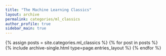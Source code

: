 ```yaml
---
title: "The Machine Learning Classics"
layout: archive
permalink: categories/ml_classics
author_profile: true
sidebar_main: true
---
```


{% assign posts = site.categories.ml_classics %}
{% for post in posts %} {% include archive-single.html type=page.entries_layout %} {% endfor %}